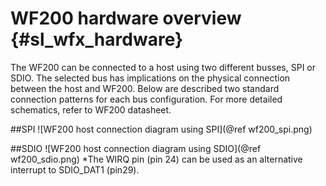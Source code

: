 WF200 hardware overview	{#sl_wfx_hardware}  
============

The WF200 can be connected to a host using two different busses, SPI or SDIO. The selected bus has implications on the physical connection between the host and WF200. Below are described two standard connection patterns for each bus configuration.
For more detailed schematics, refer to WF200 datasheet.

##SPI
![WF200 host connection diagram using SPI](@ref wf200_spi.png)

##SDIO
![WF200 host connection diagram using SDIO](@ref wf200_sdio.png)
*The WIRQ pin (pin 24) can be used as an alternative interrupt to SDIO_DAT1 (pin29).